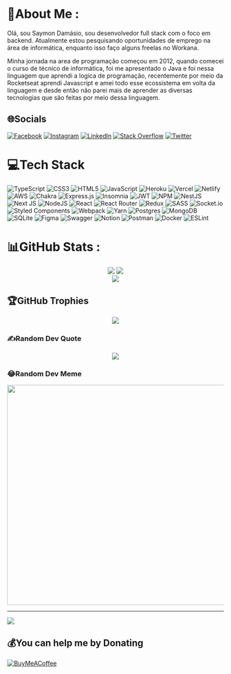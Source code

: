 # 💫About Me :
Olá, sou Saymon Damásio, sou desenvolvedor full stack com o foco em backend. Atualmente estou pesquisando oportunidades de emprego na área de informática, enquanto isso faço alguns freelas no Workana.

Minha jornada na area de programação começou em 2012, quando comecei o curso de técnico de informática, foi me apresentado o Java e foi nessa linguagem que aprendi a logica de programação, recentemente por meio da Rocketseat aprendi Javascript e amei todo esse ecossistema em volta da linguagem e desde então não parei mais de aprender as diversas tecnologias que são feitas por meio dessa linguagem.

## 🌐Socials
[![Facebook](https://img.shields.io/badge/Facebook-%231877F2.svg?logo=Facebook&logoColor=white)](https://facebook.com/saymondamasio) [![Instagram](https://img.shields.io/badge/Instagram-%23E4405F.svg?logo=Instagram&logoColor=white)](https://instagram.com/saymondamasio) [![LinkedIn](https://img.shields.io/badge/LinkedIn-%230077B5.svg?logo=linkedin&logoColor=white)](https://linkedin.com/in/saymondamasio) [![Stack Overflow](https://img.shields.io/badge/-Stackoverflow-FE7A16?logo=stack-overflow&logoColor=white)](https://stackoverflow.com/users/11498314) [![Twitter](https://img.shields.io/badge/Twitter-%231DA1F2.svg?logo=Twitter&logoColor=white)](https://twitter.com/saymondamasio) 

# 💻Tech Stack
![TypeScript](https://img.shields.io/badge/typescript-%23007ACC.svg?style=for-the-badge&logo=typescript&logoColor=white) ![CSS3](https://img.shields.io/badge/css3-%231572B6.svg?style=for-the-badge&logo=css3&logoColor=white) ![HTML5](https://img.shields.io/badge/html5-%23E34F26.svg?style=for-the-badge&logo=html5&logoColor=white) ![JavaScript](https://img.shields.io/badge/javascript-%23323330.svg?style=for-the-badge&logo=javascript&logoColor=%23F7DF1E) ![Heroku](https://img.shields.io/badge/heroku-%23430098.svg?style=for-the-badge&logo=heroku&logoColor=white) ![Vercel](https://img.shields.io/badge/vercel-%23000000.svg?style=for-the-badge&logo=vercel&logoColor=white) ![Netlify](https://img.shields.io/badge/netlify-%23000000.svg?style=for-the-badge&logo=netlify&logoColor=#00C7B7) ![AWS](https://img.shields.io/badge/AWS-%23FF9900.svg?style=for-the-badge&logo=amazon-aws&logoColor=white) ![Chakra](https://img.shields.io/badge/chakra-%234ED1C5.svg?style=for-the-badge&logo=chakraui&logoColor=white) ![Express.js](https://img.shields.io/badge/express.js-%23404d59.svg?style=for-the-badge&logo=express&logoColor=%2361DAFB) ![Insomnia](https://img.shields.io/badge/Insomnia-black?style=for-the-badge&logo=insomnia&logoColor=5849BE) ![JWT](https://img.shields.io/badge/JWT-black?style=for-the-badge&logo=JSON%20web%20tokens) ![NPM](https://img.shields.io/badge/NPM-%23000000.svg?style=for-the-badge&logo=npm&logoColor=white) ![NestJS](https://img.shields.io/badge/nestjs-%23E0234E.svg?style=for-the-badge&logo=nestjs&logoColor=white) ![Next JS](https://img.shields.io/badge/Next-black?style=for-the-badge&logo=next.js&logoColor=white) ![NodeJS](https://img.shields.io/badge/node.js-6DA55F?style=for-the-badge&logo=node.js&logoColor=white) ![React](https://img.shields.io/badge/react-%2320232a.svg?style=for-the-badge&logo=react&logoColor=%2361DAFB) ![React Router](https://img.shields.io/badge/React_Router-CA4245?style=for-the-badge&logo=react-router&logoColor=white) ![Redux](https://img.shields.io/badge/redux-%23593d88.svg?style=for-the-badge&logo=redux&logoColor=white) ![SASS](https://img.shields.io/badge/SASS-hotpink.svg?style=for-the-badge&logo=SASS&logoColor=white) ![Socket.io](https://img.shields.io/badge/Socket.io-black?style=for-the-badge&logo=socket.io&badgeColor=010101) ![Styled Components](https://img.shields.io/badge/styled--components-DB7093?style=for-the-badge&logo=styled-components&logoColor=white) ![Webpack](https://img.shields.io/badge/webpack-%238DD6F9.svg?style=for-the-badge&logo=webpack&logoColor=black) ![Yarn](https://img.shields.io/badge/yarn-%232C8EBB.svg?style=for-the-badge&logo=yarn&logoColor=white) ![Postgres](https://img.shields.io/badge/postgres-%23316192.svg?style=for-the-badge&logo=postgresql&logoColor=white) ![MongoDB](https://img.shields.io/badge/MongoDB-%234ea94b.svg?style=for-the-badge&logo=mongodb&logoColor=white) ![SQLite](https://img.shields.io/badge/sqlite-%2307405e.svg?style=for-the-badge&logo=sqlite&logoColor=white) 	![Figma](https://img.shields.io/badge/figma-%23F24E1E.svg?style=for-the-badge&logo=figma&logoColor=white) ![Swagger](https://img.shields.io/badge/-Swagger-%23Clojure?style=for-the-badge&logo=swagger&logoColor=white) ![Notion](https://img.shields.io/badge/Notion-%23000000.svg?style=for-the-badge&logo=notion&logoColor=white) ![Postman](https://img.shields.io/badge/Postman-FF6C37?style=for-the-badge&logo=postman&logoColor=white) ![Docker](https://img.shields.io/badge/docker-%230db7ed.svg?style=for-the-badge&logo=docker&logoColor=white) ![ESLint](https://img.shields.io/badge/ESLint-4B3263?style=for-the-badge&logo=eslint&logoColor=white)
# 📊GitHub Stats :
<p align="center">
  <img src="https://github-readme-stats.vercel.app/api?username=saymondamasio&theme=radical&hide_border=true&include_all_commits=false&count_private=false"/>
  <img src="https://github-readme-streak-stats.herokuapp.com/?user=saymondamasio&theme=radical&hide_border=true"/> <br />
  <img src="https://github-readme-stats.vercel.app/api/top-langs/?username=saymondamasio&theme=radical&hide_border=true&include_all_commits=false&count_private=false&layout=compact"/>
</p>

## 🏆GitHub Trophies
<p align="center">
  <img src="https://github-profile-trophy.vercel.app/?username=saymondamasio&theme=radical&no-frame=true&no-bg=true&margin-w=4"/>
</p>

### ✍️Random Dev Quote
<p align="center">
  <img src="https://quotes-github-readme.vercel.app/api?type=horizontal&theme=radical"/>
</p>

### 😂Random Dev Meme

<p align="center">
  <img src="https://random-memer.herokuapp.com/" width="512px"/>
</p>

---
![](https://komarev.com/ghpvc/?username=saymondamasio&label=Visitors+Count&color=brightgreen)

  ## 💰You can help me by Donating
  [![BuyMeACoffee](https://img.shields.io/badge/Buy%20Me%20a%20Coffee-ffdd00?style=for-the-badge&logo=buy-me-a-coffee&logoColor=black)](https://buymeacoffee.com/saymondamasio) 

  <!-- Proudly created with GPRM ( https://gprm.itsvg.in ) -->
  
  
